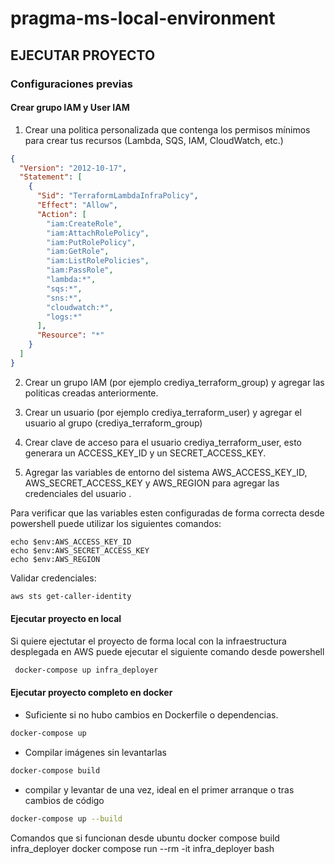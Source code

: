 # pragma-ms-local-environment


## EJECUTAR PROYECTO

### Configuraciones previas

#### Crear grupo IAM y User IAM

1. Crear una politica personalizada que contenga los permisos mínimos para crear tus recursos (Lambda, SQS, IAM, CloudWatch, etc.)
``` json
{
  "Version": "2012-10-17",
  "Statement": [
    {
      "Sid": "TerraformLambdaInfraPolicy",
      "Effect": "Allow",
      "Action": [
        "iam:CreateRole",
        "iam:AttachRolePolicy",
        "iam:PutRolePolicy",
        "iam:GetRole",
        "iam:ListRolePolicies",
        "iam:PassRole",
        "lambda:*",
        "sqs:*",
        "sns:*",
        "cloudwatch:*",
        "logs:*"
      ],
      "Resource": "*"
    }
  ]
}
```
2. Crear un grupo IAM (por ejemplo crediya_terraform_group) y agregar las politicas creadas anteriormente.

3. Crear un usuario (por ejemplo crediya_terraform_user) y agregar el usuario al grupo (crediya_terraform_group)

4. Crear clave de acceso para el usuario crediya_terraform_user, esto generara un ACCESS_KEY_ID y un SECRET_ACCESS_KEY.

5. Agregar las variables de entorno del sistema AWS_ACCESS_KEY_ID, AWS_SECRET_ACCESS_KEY y AWS_REGION para agregar las credenciales del usuario .

Para verificar que las variables esten configuradas de forma correcta desde powershell puede utilizar los siguientes comandos:
```pwl
echo $env:AWS_ACCESS_KEY_ID
echo $env:AWS_SECRET_ACCESS_KEY
echo $env:AWS_REGION
```

Validar credenciales:
```sh
aws sts get-caller-identity
```

#### Ejecutar proyecto en local

Si quiere ejectutar el proyecto de forma local con la infraestructura desplegada en AWS puede ejecutar el siguiente comando desde powershell
```sh
 docker-compose up infra_deployer
```

#### Ejecutar proyecto completo en docker

* Suficiente si no hubo cambios en Dockerfile o dependencias.
 
```sh
docker-compose up
```

* Compilar imágenes sin levantarlas
```sh
docker-compose build
```

* compilar y levantar de una vez, ideal en el primer arranque o tras cambios de código
```sh
docker-compose up --build
```

Comandos que si funcionan desde ubuntu
docker compose build infra_deployer
docker compose run --rm -it infra_deployer bash
